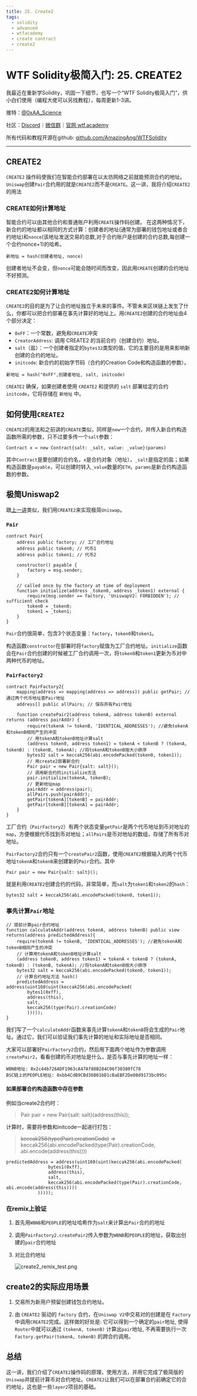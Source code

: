 ```yaml
---
title: 25. Create2
tags:
  - solidity
  - advanced
  - wtfacademy
  - create contract
  - create2
---
```


# WTF Solidity极简入门: 25. CREATE2

我最近在重新学Solidity，巩固一下细节，也写一个“WTF Solidity极简入门”，供小白们使用（编程大佬可以另找教程），每周更新1-3讲。

推特：[@0xAA_Science](https://twitter.com/0xAA_Science)

社区：[Discord](https://discord.gg/5akcruXrsk)｜[微信群](https://docs.google.com/forms/d/e/1FAIpQLSe4KGT8Sh6sJ7hedQRuIYirOoZK_85miz3dw7vA1-YjodgJ-A/viewform?usp=sf_link)｜[官网 wtf.academy](https://wtf.academy)

所有代码和教程开源在github: [github.com/AmazingAng/WTFSolidity](https://github.com/AmazingAng/WTFSolidity)

-----

## CREATE2

`CREATE2` 操作码使我们在智能合约部署在以太坊网络之前就能预测合约的地址。`Uniswap`创建`Pair`合约用的就是`CREATE2`而不是`CREATE`。这一讲，我将介绍`CREATE2`的用法

### CREATE如何计算地址

智能合约可以由其他合约和普通账户利用`CREATE`操作码创建。 在这两种情况下，新合约的地址都以相同的方式计算：创建者的地址(通常为部署的钱包地址或者合约地址)和`nonce`(该地址发送交易的总数,对于合约账户是创建的合约总数,每创建一个合约nonce+1)的哈希。

```text
新地址 = hash(创建者地址, nonce)
```

创建者地址不会变，但`nonce`可能会随时间而改变，因此用`CREATE`创建的合约地址不好预测。

### CREATE2如何计算地址

`CREATE2`的目的是为了让合约地址独立于未来的事件。不管未来区块链上发生了什么，你都可以把合约部署在事先计算好的地址上。用`CREATE2`创建的合约地址由4个部分决定：

- `0xFF`：一个常数，避免和`CREATE`冲突
- `CreatorAddress`: 调用 CREATE2 的当前合约（创建合约）地址。
- `salt`（盐）：一个创建者指定的`bytes32`类型的值，它的主要目的是用来影响新创建的合约的地址。
- `initcode`: 新合约的初始字节码（合约的Creation Code和构造函数的参数）。

```text
新地址 = hash("0xFF",创建者地址, salt, initcode)
```

`CREATE2` 确保，如果创建者使用 `CREATE2` 和提供的 `salt` 部署给定的合约`initcode`，它将存储在 `新地址` 中。

## 如何使用`CREATE2`

`CREATE2`的用法和之前讲的`CREATE`类似，同样是`new`一个合约，并传入新合约构造函数所需的参数，只不过要多传一个`salt`参数：

```solidity
Contract x = new Contract{salt: _salt, value: _value}(params)
```

其中`Contract`是要创建的合约名，`x`是合约对象（地址），`_salt`是指定的盐；如果构造函数是`payable`，可以创建时转入`_value`数量的`ETH`，`params`是新合约构造函数的参数。

## 极简Uniswap2

跟[上一讲](https://mirror.xyz/wtfacademy.eth/kojopp2CgDK3ehHxXc_2fkZe87uM0O5OmsEU6y83eJs)类似，我们用`CREATE2`来实现极简`Uniswap`。

### `Pair`

```solidity
contract Pair{
    address public factory; // 工厂合约地址
    address public token0; // 代币1
    address public token1; // 代币2

    constructor() payable {
        factory = msg.sender;
    }

    // called once by the factory at time of deployment
    function initialize(address _token0, address _token1) external {
        require(msg.sender == factory, 'UniswapV2: FORBIDDEN'); // sufficient check
        token0 = _token0;
        token1 = _token1;
    }
}
```

`Pair`合约很简单，包含3个状态变量：`factory`，`token0`和`token1`。

构造函数`constructor`在部署时将`factory`赋值为工厂合约地址。`initialize`函数会在`Pair`合约创建的时候被工厂合约调用一次，将`token0`和`token1`更新为币对中两种代币的地址。

### `PairFactory2`

```solidity
contract PairFactory2{
    mapping(address => mapping(address => address)) public getPair; // 通过两个代币地址查Pair地址
    address[] public allPairs; // 保存所有Pair地址

    function createPair2(address tokenA, address tokenB) external returns (address pairAddr) {
        require(tokenA != tokenB, 'IDENTICAL_ADDRESSES'); //避免tokenA和tokenB相同产生的冲突
        // 用tokenA和tokenB地址计算salt
        (address token0, address token1) = tokenA < tokenB ? (tokenA, tokenB) : (tokenB, tokenA); //将tokenA和tokenB按大小排序
        bytes32 salt = keccak256(abi.encodePacked(token0, token1));
        // 用create2部署新合约
        Pair pair = new Pair{salt: salt}(); 
        // 调用新合约的initialize方法
        pair.initialize(tokenA, tokenB);
        // 更新地址map
        pairAddr = address(pair);
        allPairs.push(pairAddr);
        getPair[tokenA][tokenB] = pairAddr;
        getPair[tokenB][tokenA] = pairAddr;
    }
}
```

工厂合约（`PairFactory2`）有两个状态变量`getPair`是两个代币地址到币对地址的`map`，方便根据代币找到币对地址；`allPairs`是币对地址的数组，存储了所有币对地址。

`PairFactory2`合约只有一个`createPair2`函数，使用`CREATE2`根据输入的两个代币地址`tokenA`和`tokenB`来创建新的`Pair`合约。其中

```solidity
Pair pair = new Pair{salt: salt}(); 
```

就是利用`CREATE2`创建合约的代码，非常简单，而`salt`为`token1`和`token2`的`hash`：

```solidity
bytes32 salt = keccak256(abi.encodePacked(token0, token1));
```

### 事先计算`Pair`地址

```solidity
// 提前计算pair合约地址
function calculateAddr(address tokenA, address tokenB) public view returns(address predictedAddress){
    require(tokenA != tokenB, 'IDENTICAL_ADDRESSES'); //避免tokenA和tokenB相同产生的冲突
    // 计算用tokenA和tokenB地址计算salt
    (address token0, address token1) = tokenA < tokenB ? (tokenA, tokenB) : (tokenB, tokenA); //将tokenA和tokenB按大小排序
    bytes32 salt = keccak256(abi.encodePacked(token0, token1));
    // 计算合约地址方法 hash()
    predictedAddress = address(uint160(uint(keccak256(abi.encodePacked(
        bytes1(0xff),
        address(this),
        salt,
        keccak256(type(Pair).creationCode)
        )))));
}
```

我们写了一个`calculateAddr`函数来事先计算`tokenA`和`tokenB`将会生成的`Pair`地址。通过它，我们可以验证我们事先计算的地址和实际地址是否相同。

大家可以部署好`PairFactory2`合约，然后用下面两个地址作为参数调用`createPair2`，看看创建的币对地址是什么，是否与事先计算的地址一样：

```text
WBNB地址: 0x2c44b726ADF1963cA47Af88B284C06f30380fC78
BSC链上的PEOPLE地址: 0xbb4CdB9CBd36B01bD1cBaEBF2De08d9173bc095c
```

#### 如果部署合约构造函数中存在参数

例如当create2合约时：
> Pair pair = new Pair{salt: salt}(address(this));

计算时，需要将参数和initcode一起进行打包：
> ~~keccak256(type(Pair).creationCode)~~
> => keccak256(abi.encodePacked(type(Pair).creationCode, abi.encode(address(this))))

```solidity
predictedAddress = address(uint160(uint(keccak256(abi.encodePacked(
                bytes1(0xff),
                address(this),
                salt,
                keccak256(abi.encodePacked(type(Pair).creationCode, abi.encode(address(this))))
            )))));
```

### 在remix上验证

1. 首先用`WBNB`和`PEOPLE`的地址哈希作为`salt`来计算出`Pair`合约的地址
2. 调用`PairFactory2.createPair2`传入参数为`WBNB`和`PEOPLE`的地址，获取出创建的`pair`合约地址
3. 对比合约地址

    ![create2_remix_test.png](./img/25-1.png)

## create2的实际应用场景

1. 交易所为新用户预留创建钱包合约地址。

2. 由 `CREATE2` 驱动的 `factory` 合约，在`Uniswap V2`中交易对的创建是在 `Factory`中调用`CREATE2`完成。这样做的好处是: 它可以得到一个确定的`pair`地址, 使得 `Router`中就可以通过 `(tokenA, tokenB)` 计算出`pair`地址, 不再需要执行一次 `Factory.getPair(tokenA, tokenB)` 的跨合约调用。

## 总结

这一讲，我们介绍了`CREATE2`操作码的原理，使用方法，并用它完成了极简版的`Uniswap`并提前计算币对合约地址。`CREATE2`让我们可以在部署合约前确定它的合约地址，这也是一些`layer2`项目的基础。

